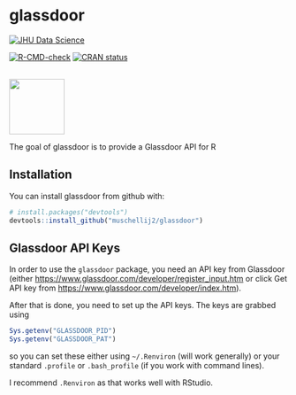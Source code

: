 
<!-- README.md is generated from README.Rmd. Please edit that file -->

# glassdoor

[![JHU Data
Science](https://johnmuschelli.com/jhudsl/inst/jhudsl_logo.png)](https://jhudatascience.org/)
<!-- badges: start -->
[![R-CMD-check](https://github.com/muschellij2/glassdoor/actions/workflows/R-CMD-check.yaml/badge.svg)](https://github.com/muschellij2/glassdoor/actions/workflows/R-CMD-check.yaml)
[![CRAN
status](http://www.r-pkg.org/badges/version/glassdoor)](https://cran.r-project.org/package=glassdoor)  
<!-- badges: end -->

<br> <!-- ![Sticker](sticker.png) -->
<img src="man/figures/sticker.jpg" width="100">

The goal of glassdoor is to provide a Glassdoor API for R

## Installation

You can install glassdoor from github with:

``` r
# install.packages("devtools")
devtools::install_github("muschellij2/glassdoor")
```

## Glassdoor API Keys

In order to use the `glassdoor` package, you need an API key from
Glassdoor (either
<https://www.glassdoor.com/developer/register_input.htm> or click Get
API key from <https://www.glassdoor.com/developer/index.htm>).

After that is done, you need to set up the API keys. The keys are
grabbed using

``` r
Sys.getenv("GLASSDOOR_PID")
Sys.getenv("GLASSDOOR_PAT")
```

so you can set these either using `~/.Renviron` (will work generally) or
your standard `.profile` or `.bash_profile` (if you work with command
lines).

I recommend `.Renviron` as that works well with RStudio.
